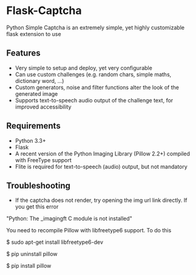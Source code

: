 # Flask-Captcha

Python Simple Captcha is an extremely simple, yet highly customizable flask extension to use

## Features

* Very simple to setup and deploy, yet very configurable
* Can use custom challenges (e.g. random chars, simple maths, dictionary word, ...)
* Custom generators, noise and filter functions alter the look of the generated image
* Supports text-to-speech audio output of the challenge text, for improved accessibility

## Requirements

* Python 3.3+
* Flask
* A recent version of the Python Imaging Library (Pillow 2.2+) compiled with FreeType support
* Flite is required for text-to-speech (audio) output, but not mandatory

## Troubleshooting

* If the captcha does not render, try opening the img url link directly. If you get this error

"Python: The _imagingft C module is not installed"

You need to recompile Pillow with libfreetype6 support. To do this

$ sudo apt-get install libfreetype6-dev

$ pip uninstall pillow

$ pip install pillow